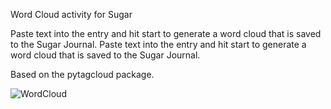 Word Cloud activity for Sugar

Paste text into the entry and hit start to generate a word cloud that
is saved to the Sugar Journal.
Paste text into the entry and hit start to generate a word cloud that is saved to the Sugar Journal.

Based on the pytagcloud package.

![WordCloud](http://github.com/walterbender/wordcloud/blob/master/WordCloud.png)
